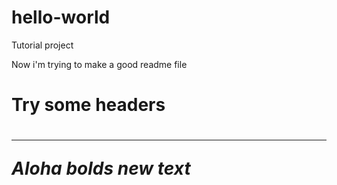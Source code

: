 # hello-world
Tutorial project

Now i'm trying to make a good readme file

<h1> Try some headers <h1>

<hr>

<i>Aloha <b> bolds </b> new text</i>

